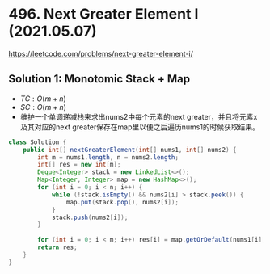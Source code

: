 # 496. Next Greater Element I (2021.05.07)

https://leetcode.com/problems/next-greater-element-i/

## Solution 1: Monotomic Stack + Map

- $TC:O(m + n)$
- $SC:O(m + n)$
- 维护一个单调递减栈来求出nums2中每个元素的next greater，并且将元素x及其对应的next greater保存在map里以便之后遍历nums1的时候获取结果。

```java
class Solution {
    public int[] nextGreaterElement(int[] nums1, int[] nums2) {
        int m = nums1.length, n = nums2.length;
        int[] res = new int[m];
        Deque<Integer> stack = new LinkedList<>();
        Map<Integer, Integer> map = new HashMap<>();
        for (int i = 0; i < n; i++) {
            while (!stack.isEmpty() && nums2[i] > stack.peek()) {
                map.put(stack.pop(), nums2[i]);
            }
            stack.push(nums2[i]);
        }
        
        for (int i = 0; i < m; i++) res[i] = map.getOrDefault(nums1[i], -1);
        return res;
    }
}
```